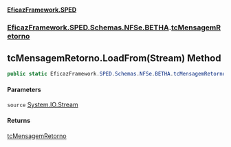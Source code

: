 #### [EficazFramework.SPED](EficazFrameworkSPED.md 'EficazFramework SPED')
### [EficazFramework.SPED.Schemas.NFSe.BETHA](EficazFramework.SPED.Schemas.NFSe.BETHA.md 'EficazFramework.SPED.Schemas.NFSe.BETHA').[tcMensagemRetorno](EficazFramework.SPED.Schemas.NFSe.BETHA/tcMensagemRetorno.md 'EficazFramework.SPED.Schemas.NFSe.BETHA.tcMensagemRetorno')

## tcMensagemRetorno.LoadFrom(Stream) Method

```csharp
public static EficazFramework.SPED.Schemas.NFSe.BETHA.tcMensagemRetorno LoadFrom(System.IO.Stream source);
```
#### Parameters

<a name='EficazFramework.SPED.Schemas.NFSe.BETHA.tcMensagemRetorno.LoadFrom(System.IO.Stream).source'></a>

`source` [System.IO.Stream](https://docs.microsoft.com/en-us/dotnet/api/System.IO.Stream 'System.IO.Stream')

#### Returns
[tcMensagemRetorno](EficazFramework.SPED.Schemas.NFSe.BETHA/tcMensagemRetorno.md 'EficazFramework.SPED.Schemas.NFSe.BETHA.tcMensagemRetorno')